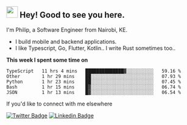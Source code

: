 <h2><img src="https://slackmojis.com/emojis/3643-cool-doge/download" width="30"/> Hey! Good to see you here.</h2>

<p>I'm Philip, a Software Engineer from Nairobi, KE. 

- I build mobile and backend applications.
- I like Typescript, Go, Flutter, Kotlin.. I write Rust sometimes too..</p>

**This week I spent some time on**
<!--START_SECTION:waka-->

```text
TypeScript   11 hrs 4 mins   ██████████████▓░░░░░░░░░░   59.16 %
Other        1 hr 29 mins    ██░░░░░░░░░░░░░░░░░░░░░░░   07.93 %
Python       1 hr 23 mins    ██░░░░░░░░░░░░░░░░░░░░░░░   07.45 %
Bash         1 hr 15 mins    █▓░░░░░░░░░░░░░░░░░░░░░░░   06.74 %
JSON         1 hr 13 mins    █▓░░░░░░░░░░░░░░░░░░░░░░░   06.54 %
```

<!--END_SECTION:waka-->

If you'd like to connect with me elsewhere

[![Twitter Badge](https://img.shields.io/badge/-Twitter-1ca0f1?style=flat-square&labelColor=1ca0f1&logo=twitter&logoColor=white&link=https://twitter.com/_diogorodrigues)](https://twitter.com/kimathiphil)  [![Linkedin Badge](https://img.shields.io/badge/-LinkedIn-blue?style=flat-square&logo=Linkedin&logoColor=white&link=https://www.linkedin.com/in/philip-kimathi-2604a9114/)](https://www.linkedin.com/in/philip-kimathi-2604a9114/)
